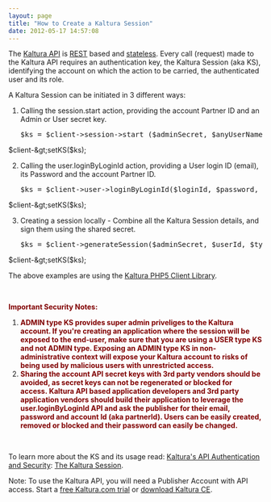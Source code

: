 ```yaml
---
layout: page
title: "How to Create a Kaltura Session"
date: 2012-05-17 14:57:08
---
```


The <a href="/node/146" target="_blank">Kaltura API</a> is <a href="http://en.wikipedia.org/wiki/Representational_state_transfer" target="_blank" title="Representational state transfer (REST) is a style of software architecture for distributed systems such as the World Wide Web. REST has emerged over the past few years as a predominant Web service design model. REST has increasingly displaced other design models such as SOAP and WSDL due to its simpler style.">REST</a> based and <a href="http://en.wikipedia.org/wiki/Stateless_protocol" target="_blank">stateless</a>. Every call (request) made to the Kaltura API requires an authentication key, the Kaltura Session (aka KS), identifying the account on which the action to be carried, the authenticated user and its role.

A Kaltura Session can be initiated in 3 different ways:

1.  Calling the session.start action, providing the account Partner ID and an Admin or User secret key.  
    <pre class="brush: php;fontsize: 100; first-line: 1; ">$ks = $client-&gt;session-&gt;start ($adminSecret, $anyUserName, KalturaSessionType::ADMIN, $partnerId);  
$client-&gt;setKS($ks);</pre>

2.  Calling the user.loginByLoginId action, providing a User login ID (email), its Password and the account Partner ID.  
    <pre class="brush: php;fontsize: 100; first-line: 1; ">$ks = $client-&gt;user-&gt;loginByLoginId($loginId, $password, $partnerId);  
$client-&gt;setKS($ks);</pre>

3.  Creating a session locally - Combine all the Kaltura Session details, and sign them using the shared secret.  
    <pre class="brush: php;fontsize: 100; first-line: 1; ">$ks = $client-&gt;generateSession($adminSecret, $userId, $type, $partnerId);  
$client-&gt;setKS($ks);</pre>

The above examples are using the <a href="http://www.kaltura.com/api_v3/testme/client-libs.php" target="_blank">Kaltura PHP5 Client Library</a>.

 

<span style="color: #800000;"><strong>Important Security Notes: </strong></span>

1.  <strong style="color: #800000;">ADMIN type KS provides super admin priveliges to the Kaltura account. If you're creating an application where the session will be exposed to the end-user, make sure that you are using a USER type KS and not ADMIN type. Exposing an ADMIN type KS in non-administrative context will expose your Kaltura account to risks of being used by malicious users with unrestricted access.</strong>
2.  <strong style="color: #800000;">Sharing the account API secret keys with 3rd party vendors should be avoided, as secret keys can not be regenerated or blocked for access. Kaltura API based application developers and 3rd party application vendors should build their application to leverage the user.loginByLoginId API and ask the publisher for their email, password and account Id (aka partnerId). Users can be easily created, removed or blocked and their password can easily be changed. </strong>

 

To learn more about the KS and its usage read: [Kaltura's API Authentication and Security][1]: <a href="http://knowledge.kaltura.com/node/229#kalturasession" target="_blank">The Kaltura Session</a>.

 [1]: /node/229

<p class="mce-note-graphic">
  Note: To use the Kaltura API, you will need a Publisher Account with API access. Start a <a href="http://corp.kaltura.com/free-trial" target="_blank">free Kaltura.com trial</a> or <a href="http://www.kaltura.org/project/community_edition_video_platform" target="_blank">download Kaltura CE</a>.
</p>